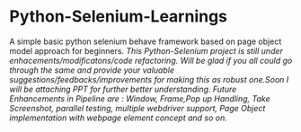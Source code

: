 # Python-Selenium-Learnings

A simple basic python selenium behave framework based on page object model approach for beginners.
*This Python-Selenium project is still under enhacements/modificatons/code refactoring.*
*Will be glad if you all could go through the same and provide your valuable suggestions/feedbacks/improvements for making this as robust one.Soon I will be attaching PPT for further better understanding.*
*Future Enhancements in Pipeline are : Window, Frame,Pop up Handling, Take Screenshot, parallel testing, multiple webdriver support, Page Object implementation with webpage element concept and so on.*
